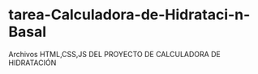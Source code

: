 # tarea-Calculadora-de-Hidrataci-n-Basal
Archivos HTML,CSS,JS  DEL PROYECTO DE CALCULADORA DE HIDRATACIÓN
